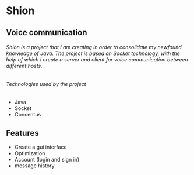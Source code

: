 # Shion
## Voice communication

###### Shion is a project that I am creating in order to consolidate my newfound knowledge of Java. The project is based on Socket technology, with the help of which I create a server and client for voice communication between different hosts.

###### Technologies used by the project
- Java
- Socket
- Concentus

## Features

- Create a gui interface
- Optimization
- Account (login and sign in)
- message history
